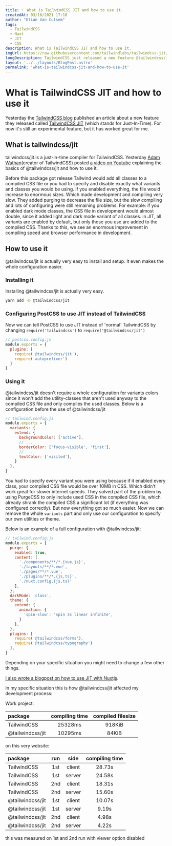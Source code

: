 ```yaml
---
title: ✨ What is TailwindCSS JIT and how to use it.
createdAt: 03/16/2021 17:10
author: "Elian Van Cutsem"
tags:
  - TailwindCSS
  - Nuxt
  - JIT
  - CSS
description: What is TailwindCSS JIT and how to use it.
imgUrl: https://raw.githubusercontent.com/tailwindlabs/tailwindcss-jit/master/.github/logo.svg
longDescription: TailwindCSS just released a new feature @tailwindcss/jit. In this post I explain what it is and how to use it.
layout: '../../layouts/BlogPost.astro'
permalink: 'what-is-tailwindcss-jit-and-how-to-use-it'
---
```


# What is TailwindCSS JIT and how to use it

Yesterday the [TailwindCSS blog](<https://blog.tailwindcss.com/just-in-time-the-next-generation-of-tailwind-css>) published an article about a new feature they released called [TailwindCSS JIT](<https://www.npmjs.com/package/@tailwindcss/jit>) (which stands for Just-In-Time). For now it's still an experimental feature, but it has worked great for me.

## What is tailwindcss/jit

tailwindcss/jit is a just-in-time compiler for TailwindCSS. Yesterday [Adam Wathan](<https://twitter.com/adamwathan>)(creator of TailwindCSS) posted [a video on Youtube](<https://www.youtube.com/watch?v=3O_3X7InOw8>) explaining the basics of @tailwindcss/jit and how to use it.

Before this package got release Tailwind would add all classes to a compiled CSS file or you had to specify and disable exactly what variants and classes you would be using. If you enabled everything, the file would increase to enormous sizes. Which made development and compiling very slow. They added purging to decrease the file size, but the slow compiling and lots of configuring were still remaining problems. For example: if you enabled dark mode classes, the CSS file in development would almost double, since it added light and dark mode variant of all classes. in JIT, all variants are enabled by default, but only those you use are added to the compiled CSS. Thanks to this, we see an enormous improvement in compiling speed and browser performance in development.

## How to use it

@tailwindcss/jit is actually very easy to install and setup. It even makes the whole configuration easier.

### Installing it

Installing @tailwindcss/jit is actually very easy.

```bash
yarn add -D @tailwindcss/jit
```

### Configuring PostCSS to use JIT instead of TailwindCSS

Now we can tell PostCSS to use JIT instead of 'normal' TailwindCSS by changing `require('tailwindcss')` to `require('@tailwindcss/jit')`

```js
// postcss.config.js
module.exports = {
  plugins: [
    require('@tailwindcss/jit'),
    require('autoprefixer')
  ]
}
```

### Using it

@tailwindcss/jit doesn't require a whole configuration for variants colors since it won't add the utility-classes that aren't used anyway to the compiled CSS file and only compiles the used classes. Below is a configuration before the use of @tailwindcss/jit

```js
// tailwind.config.js
module.exports = {
  variants: {
    extend: {
      backgroundColor: ['active'],
      // ...
      borderColor: ['focus-visible', 'first'],
      // ...
      textColor: ['visited'],
    }
  },
}
```

You had to specify every variant you were using because if it enabled every class, your compiled CSS file would be over 10MB in CSS. Which didn't work great for slower internet speeds. They solved part of the problem by using PurgeCSS to only include used CSS in the compiled CSS file, which already shrank the compiled CSS a significant lot (if everything was configured correctly). But now everything got so much easier. Now we can remove the whole `variants` part and only use our configuration to specify our own utilities or theme.

Below is an example of a full configuration with @tailwindcss/jit:

```js
// tailwind.config.js
module.exports = {
  purge: {
    enabled: true,
    content: [
      './components/**/*.{vue,js}',
      './layouts/**/*.vue',
      './pages/**/*.vue',
      './plugins/**/*.{js,ts}',
      './nuxt.config.{js,ts}'
    ],
  },
  darkMode: 'class',
  theme: {
    extend: {
      animation: {
        'spin-slow': 'spin 3s linear infinite',
      }
    },
  },
  plugins: [
    require('@tailwindcss/forms'),
    require('@tailwindcss/typography')
  ],
}
```

Depending on your specific situation you might need to change a few other things.

[I also wrote a blogpost on how to use JIT with Nuxtjs](<https://www.elianvancutsem.com/blog/add-tailwind-jit-to-your-nuxt-js-site/>).

In my specific situation this is how @tailwindcss/jit affected my development process:

Work project:

|package|compiling time|compiled filesize|
|:--|:-:|:-:|
|TailwindCSS|25328ms|918KiB|
|@tailwindcss/jit|10295ms|84KiB|

on this very website:

|package|run|side|compiling time|
|:--|:-:|:-:|:-:|
|TailwindCSS|1st|client|28.73s|
|TailwindCSS|1st|server|24.58s|
|TailwindCSS|2nd|client|18.31s|
|TailwindCSS|2nd|server|15.60s|
|@tailwindcss/jit|1st|client|10.07s|
|@tailwindcss/jit|1st|server|9.19s|
|@tailwindcss/jit|2nd|client|4.98s|
|@tailwindcss/jit|2nd|server|4.22s|

this was measured on 1st and 2nd run with viewer option disabled